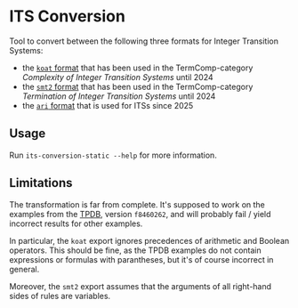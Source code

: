 # ITS Conversion

Tool to convert between the following three formats for Integer Transition Systems:
* the [`koat` format](https://aprove.informatik.rwth-aachen.de/eval/IntegerComplexity-Journal/) that has been used in the TermComp-category *Complexity of Integer Transition Systems* until 2024
* the [`smt2` format](https://www.microsoft.com/en-us/research/wp-content/uploads/2016/02/SMTPushdownPrograms.pdf) that has been used in the TermComp-category *Termination of Integer Transition Systems* until 2024
* the [`ari` format](https://termination-portal.org/wiki/Term_Rewriting) that is used for ITSs since 2025

## Usage

Run `its-conversion-static --help` for more information.

## Limitations

The transformation is far from complete. It's supposed to work on the examples from the [TPDB](https://github.com/TermCOMP/TPDB), version `f8460262`, and will probably fail / yield incorrect results for other examples.

In particular, the `koat` export ignores precedences of arithmetic and Boolean operators. This should be fine, as the TPDB examples do not contain expressions or formulas with parantheses, but it's of course incorrect in general.

Moreover, the `smt2` export assumes that the arguments of all right-hand sides of rules are variables.
